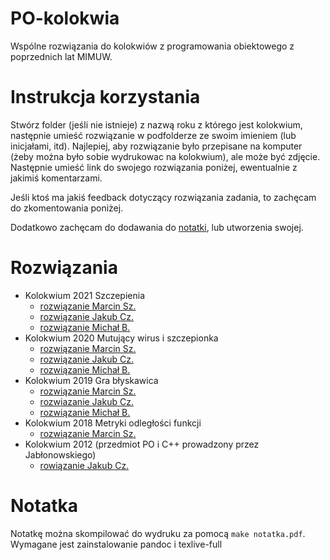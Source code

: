 # PO-kolokwia
Wspólne rozwiązania do kolokwiów z programowania obiektowego z poprzednich lat MIMUW.

# Instrukcja korzystania
Stwórz folder (jeśli nie istnieje) z nazwą roku z którego jest kolokwium, następnie umieść rozwiązanie w podfolderze ze swoim imieniem (lub inicjałami, itd). Najlepiej, aby rozwiązanie było przepisane na komputer (żeby można było sobie wydrukowac na kolokwium), ale może być zdjęcie. Następnie umieść link do swojego rozwiązania poniżej, ewentualnie z jakimiś komentarzami.

Jeśli ktoś ma jakiś feedback dotyczący rozwiązania zadania, to zachęcam do zkomentowania poniżej.

Dodatkowo zachęcam do dodawania do [notatki](/notatki/notatka.md), lub utworzenia swojej.

# Rozwiązania

- Kolokwium 2021 Szczepienia
  - [rozwiązanie Marcin Sz.](/2021/ms/)
  - [rozwiązanie Jakub Cz.](/2021/jc/)
  - [rozwiązanie Michał B.](/2021/mb/)
- Kolokwium 2020 Mutujący wirus i szczepionka
  - [rozwiązanie Marcin Sz.](/2020/ms/)
  - [rozwiązanie Jakub Cz.](/2020/jc/)
  - [rozwiązanie Michał B.](/2020/mb/)
- Kolokwium 2019 Gra błyskawica
  - [rozwiązanie Marcin Sz.](/2019/ms/)
  - [rozwiazanie Jakub Cz.](/2019/jc/)
  - [rozwiązanie Michał B.](/2019/mb/)
- Kolokwium 2018 Metryki odległości funkcji
  - [rozwiązanie Marcin Sz.](/2018/ms/)
- Kolokwium 2012 (przedmiot PO i C++ prowadzony przez Jabłonowskiego)
  - [rowiązanie Jakub Cz.](/2012/jc/)

# Notatka
Notatkę można skompilować do wydruku za pomocą
`make notatka.pdf`. Wymagane jest zainstalowanie pandoc i texlive-full